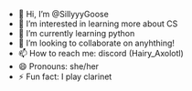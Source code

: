- 👋 Hi, I’m @SillyyyGoose
- 👀 I’m interested in learning more about CS
- 🌱 I’m currently learning python
- 💞️ I’m looking to collaborate on anyhthing!
- 📫 How to reach me: discord (Hairy_Axolotl)
- 😄 Pronouns: she/her
- ⚡ Fun fact: I play clarinet

<!---
SillyyyGoose/SillyyyGoose is a ✨ special ✨ repository because its `README.md` (this file) appears on your GitHub profile.
You can click the Preview link to take a look at your changes.
--->
